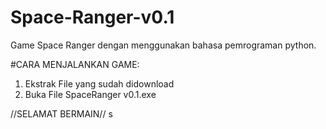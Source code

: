 # Space-Ranger-v0.1
Game Space Ranger dengan menggunakan bahasa pemrograman python.

#CARA MENJALANKAN GAME:
1. Ekstrak File yang sudah didownload
2. Buka File SpaceRanger v0.1.exe


//SELAMAT BERMAIN//
s
